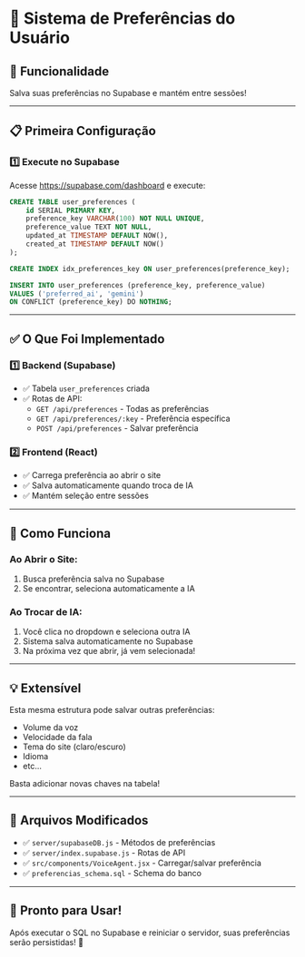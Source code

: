 # 💾 Sistema de Preferências do Usuário

## 🎯 Funcionalidade
Salva suas preferências no Supabase e mantém entre sessões!

---

## 📋 Primeira Configuração

### 1️⃣ Execute no Supabase

Acesse https://supabase.com/dashboard e execute:

```sql
CREATE TABLE user_preferences (
    id SERIAL PRIMARY KEY,
    preference_key VARCHAR(100) NOT NULL UNIQUE,
    preference_value TEXT NOT NULL,
    updated_at TIMESTAMP DEFAULT NOW(),
    created_at TIMESTAMP DEFAULT NOW()
);

CREATE INDEX idx_preferences_key ON user_preferences(preference_key);

INSERT INTO user_preferences (preference_key, preference_value) 
VALUES ('preferred_ai', 'gemini')
ON CONFLICT (preference_key) DO NOTHING;
```

---

## ✅ O Que Foi Implementado

### 1️⃣ **Backend (Supabase)**
- ✅ Tabela `user_preferences` criada
- ✅ Rotas de API:
  - `GET /api/preferences` - Todas as preferências
  - `GET /api/preferences/:key` - Preferência específica
  - `POST /api/preferences` - Salvar preferência

### 2️⃣ **Frontend (React)**
- ✅ Carrega preferência ao abrir o site
- ✅ Salva automaticamente quando troca de IA
- ✅ Mantém seleção entre sessões

---

## 🧪 Como Funciona

### Ao Abrir o Site:
1. Busca preferência salva no Supabase
2. Se encontrar, seleciona automaticamente a IA

### Ao Trocar de IA:
1. Você clica no dropdown e seleciona outra IA
2. Sistema salva automaticamente no Supabase
3. Na próxima vez que abrir, já vem selecionada!

---

## 💡 Extensível

Esta mesma estrutura pode salvar outras preferências:
- Volume da voz
- Velocidade da fala
- Tema do site (claro/escuro)
- Idioma
- etc...

Basta adicionar novas chaves na tabela!

---

## 🔧 Arquivos Modificados

- ✅ `server/supabaseDB.js` - Métodos de preferências
- ✅ `server/index.supabase.js` - Rotas de API
- ✅ `src/components/VoiceAgent.jsx` - Carregar/salvar preferência
- ✅ `preferencias_schema.sql` - Schema do banco

---

## 🚀 Pronto para Usar!

Após executar o SQL no Supabase e reiniciar o servidor, suas preferências serão persistidas! 🎉
